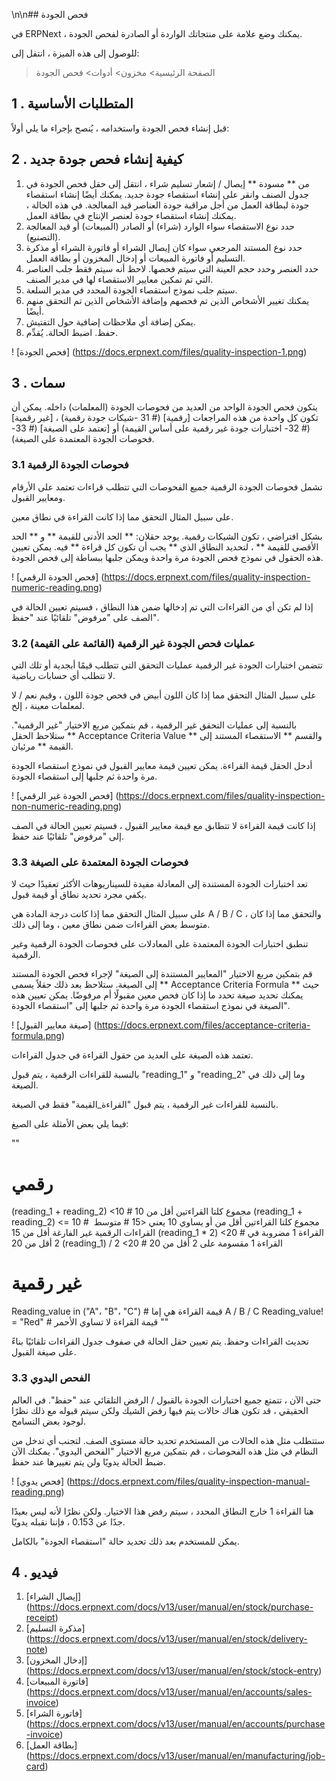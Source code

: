 \n\n## فحص الجودة

في ERPNext ، يمكنك وضع علامة على منتجاتك الواردة أو الصادرة لفحص الجودة.

للوصول إلى هذه الميزة ، انتقل إلى:

> الصفحة الرئيسية> مخزون> أدوات> فحص الجودة

## 1 \. المتطلبات الأساسية

قبل إنشاء فحص الجودة واستخدامه ، يُنصح بإجراء ما يلي أولاً:

## 2 \. كيفية إنشاء فحص جودة جديد

1. من ** مسودة ** إيصال / إشعار تسليم شراء ، انتقل إلى حقل فحص الجودة في جدول الصنف وانقر على إنشاء استقصاء جودة جديد. يمكنك أيضًا إنشاء استقصاء جودة لبطاقة العمل من أجل مراقبة جودة العناصر قيد المعالجة. في هذه الحالة ، يمكنك إنشاء استقصاء جودة لعنصر الإنتاج في بطاقة العمل.
2. حدد نوع الاستقصاء سواء الوارد (شراء) أو الصادر (المبيعات) أو قيد المعالجة (التصنيع).
3. حدد نوع المستند المرجعي سواء كان إيصال الشراء أو فاتورة الشراء أو مذكرة التسليم أو فاتورة المبيعات أو إدخال المخزون أو بطاقة العمل.
4. حدد العنصر وحدد حجم العينة التي سيتم فحصها. لاحظ أنه سيتم فقط جلب العناصر التي تم تمكين معايير الاستقصاء لها في مدير الصنف.
5. سيتم جلب نموذج استقصاء الجودة المحدد في مدير السلعة.
6. يمكنك تغيير الأشخاص الذين تم فحصهم وإضافة الأشخاص الذين تم التحقق منهم أيضًا.
7. يمكن إضافة أي ملاحظات إضافية حول التفتيش.
8. حفظ. اضبط الحالة. يُقدِّم.

! [فحص الجودة] (https://docs.erpnext.com/files/quality-inspection-1.png)

## 3 \. سمات

يتكون فحص الجودة الواحد من العديد من فحوصات الجودة (المعلمات) داخله. يمكن أن تكون كل واحدة من هذه المراجعات [رقمية] (# 31 -شيكات جودة رقمية) ، [غير رقمية] (# 32- اختبارات جودة غير رقمية على أساس القيمة) أو [تعتمد على الصيغة] (# 33- فحوصات الجودة المعتمدة على الصيغة).

### 3.1 فحوصات الجودة الرقمية

تشمل فحوصات الجودة الرقمية جميع الفحوصات التي تتطلب قراءات تعتمد على الأرقام ومعايير القبول.

على سبيل المثال التحقق مما إذا كانت القراءة في نطاق معين.

بشكل افتراضي ، تكون الشيكات رقمية. يوجد حقلان: ** الحد الأدنى للقيمة ** و ** الحد الأقصى للقيمة ** ، لتحديد النطاق الذي ** يجب أن تكون كل قراءة ** فيه. يمكن تعيين هذه الحقول في نموذج فحص الجودة مرة واحدة ويمكن جلبها ببساطة إلى فحص الجودة.

! [فحص الجودة الرقمي] (https://docs.erpnext.com/files/quality-inspection-numeric-reading.png)

إذا لم تكن أي من القراءات التي تم إدخالها ضمن هذا النطاق ، فسيتم تعيين الحالة في الصف على "مرفوض" تلقائيًا عند "حفظ".

### 3.2 عمليات فحص الجودة غير الرقمية (القائمة على القيمة)

تتضمن اختبارات الجودة غير الرقمية عمليات التحقق التي تتطلب قيمًا أبجدية أو تلك التي لا تتطلب أي حسابات رياضية.

على سبيل المثال التحقق مما إذا كان اللون أبيض في فحص جودة اللون ، وقيم نعم / لا لمعلمات معينة ، إلخ.

بالنسبة إلى عمليات التحقق غير الرقمية ، قم بتمكين مربع الاختيار "غير الرقمية". ستلاحظ الحقل ** Acceptance Criteria Value ** والقسم ** الاستقصاء المستند إلى القيمة ** مرئيان.

أدخل الحقل قيمة القراءة. يمكن تعيين قيمة معايير القبول في نموذج استقصاء الجودة مرة واحدة ثم جلبها إلى استقصاء الجودة.

! [فحص الجودة غير الرقمي] (https://docs.erpnext.com/files/quality-inspection-non-numeric-reading.png)

إذا كانت قيمة القراءة لا تتطابق مع قيمة معايير القبول ، فسيتم تعيين الحالة في الصف إلى "مرفوض" تلقائيًا عند حفظ.

### 3.3 فحوصات الجودة المعتمدة على الصيغة

تعد اختبارات الجودة المستندة إلى المعادلة مفيدة للسيناريوهات الأكثر تعقيدًا حيث لا يكفي مجرد تحديد نطاق أو قيمة قبول.

على سبيل المثال التحقق مما إذا كانت درجة المادة هي A / B / C ، والتحقق مما إذا كان متوسط ​​بعض القراءات ضمن نطاق معين ، وما إلى ذلك.

تنطبق اختبارات الجودة المعتمدة على المعادلات على فحوصات الجودة الرقمية وغير الرقمية.

قم بتمكين مربع الاختيار "المعايير المستندة إلى الصيغة" لإجراء فحص الجودة المستند إلى الصيغة. ستلاحظ بعد ذلك حقلاً يسمى ** Acceptance Criteria Formula ** حيث يمكنك تحديد صيغة تحدد ما إذا كان فحص معين مقبولًا أم مرفوضًا. يمكن تعيين هذه الصيغة في نموذج استقصاء الجودة مرة واحدة ثم جلبها إلى "استقصاء الجودة".

! [صيغة معايير القبول] (https://docs.erpnext.com/files/acceptance-criteria-formula.png)

تعتمد هذه الصيغة على العديد من حقول القراءة في جدول القراءات.

بالنسبة للقراءات الرقمية ، يتم قبول "reading_1" و "reading_2" وما إلى ذلك في الصيغة.

بالنسبة للقراءات غير الرقمية ، يتم قبول "القراءة_القيمة" فقط في الصيغة.

فيما يلي بعض الأمثلة على الصيغ:

""
# رقمي
(reading_1 + reading_2) <10 # مجموع كلتا القراءتين أقل من 10
(reading_1 + reading_2) <= 10 # مجموع كلتا القراءتين أقل من أو يساوي 10
يعني <15 # متوسط ​​القراءات الرقمية غير الفارغة أقل من 15
(reading_1 * 2) <20 # القراءة 1 مضروبة في 2 أقل من 20
(reading_1) / 2 <20 # القراءة 1 مقسومة على 2 أقل من 20

# غير رقمية
Reading_value in ("A"، "B"، "C") # قيمة القراءة هي إما A / B / C
Reading_value! = "Red" # قيمة القراءة لا تساوي الأحمر
""

تحديث القراءات وحفظ. يتم تعيين حقل الحالة في صفوف جدول القراءات تلقائيًا بناءً على صيغة القبول.

### 3.3 الفحص اليدوي

حتى الآن ، تتمتع جميع اختبارات الجودة بالقبول / الرفض التلقائي عند "حفظ". في العالم الحقيقي ، قد تكون هناك حالات يتم فيها رفض الشيك ولكن سيتم قبوله مع ذلك نظرًا لوجود بعض التسامح.

ستتطلب مثل هذه الحالات من المستخدم تحديد حالة مستوى الصف. لتجنب أي تدخل من النظام في مثل هذه الفحوصات ، قم بتمكين مربع الاختيار "الفحص اليدوي". يمكنك الآن ضبط الحالة يدويًا ولن يتم تغييرها عند حفظ.

! [فحص يدوي] (https://docs.erpnext.com/files/quality-inspection-manual-reading.png)

هنا القراءة 1 خارج النطاق المحدد ، سيتم رفض هذا الاختيار. ولكن نظرًا لأنه ليس بعيدًا جدًا عن 0.153 ، فإننا نقبله يدويًا.

يمكن للمستخدم بعد ذلك تحديد حالة "استقصاء الجودة" بالكامل.

## 4 \. فيديو

1. [إيصال الشراء] (https://docs.erpnext.com/docs/v13/user/manual/en/stock/purchase-receipt)
2. [مذكرة التسليم] (https://docs.erpnext.com/docs/v13/user/manual/en/stock/delivery-note)
3. [إدخال المخزون] (https://docs.erpnext.com/docs/v13/user/manual/en/stock/stock-entry)
4. [فاتورة المبيعات] (https://docs.erpnext.com/docs/v13/user/manual/en/accounts/sales-invoice)
5. [فاتورة الشراء] (https://docs.erpnext.com/docs/v13/user/manual/en/accounts/purchase-invoice)
6. [بطاقة العمل] (https://docs.erpnext.com/docs/v13/user/manual/en/manufacturing/job-card)